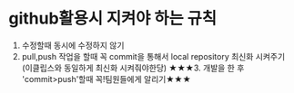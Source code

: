 # github활용시 지켜야 하는 규칙

1. 수정할때 동시에 수정하지 않기
2. pull,push 작업을 할때 꼭 commit을 통해서 local repository 최신화 시켜주기
(이클립스와 동일하게 최신화 시켜줘야한당)
★★★3. 개발을 한 후 'commit>push'할때 꼭!팀원들에게 알리기★★★
